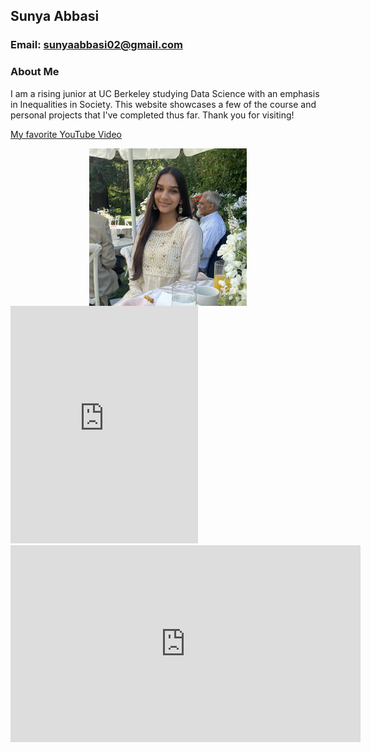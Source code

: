 ## Sunya Abbasi
### Email: sunyaabbasi02@gmail.com


### About Me

I am a rising junior at UC Berkeley studying Data Science with an emphasis in Inequalities in Society. This website showcases a few of the course and personal projects that I've completed thus far. Thank you for visiting!

[My favorite YouTube Video](https://www.youtube.com/watch?v=WtJjjHOpHoo)

<img src="./resized.png" style="width:50%; margin:auto; display:block">

<iframe src="https://open.spotify.com/embed/track/1OCWIWaX0vxZyGPD1YgUKi" width="300" height="380" frameborder="0" allowtransparency="true" allow="encrypted-media"></iframe>

<iframe width="560" height="315" src="https://www.youtube.com/embed/qmI_ygVOoLU" title="YouTube video player" frameborder="0" allow="accelerometer; autoplay; clipboard-write; encrypted-media; gyroscope; picture-in-picture" allowfullscreen></iframe>
